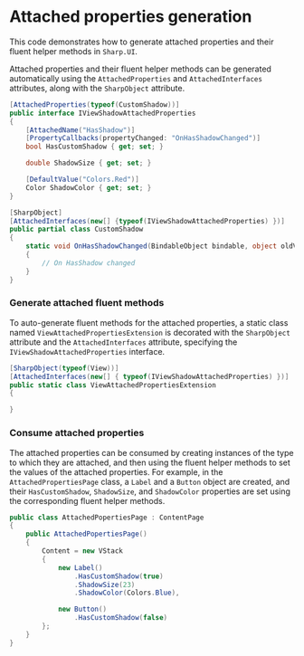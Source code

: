 # Attached properties generation

This code demonstrates how to generate attached properties and their fluent helper methods in `Sharp.UI`.

Attached properties and their fluent helper methods can be generated automatically using the `AttachedProperties` and `AttachedInterfaces` attributes, along with the `SharpObject` attribute.

```cs
[AttachedProperties(typeof(CustomShadow))]
public interface IViewShadowAttachedProperties
{
    [AttachedName("HasShadow")]
    [PropertyCallbacks(propertyChanged: "OnHasShadowChanged")]
    bool HasCustomShadow { get; set; }

    double ShadowSize { get; set; }

    [DefaultValue("Colors.Red")]
    Color ShadowColor { get; set; }
}

[SharpObject]
[AttachedInterfaces(new[] {typeof(IViewShadowAttachedProperties) })]
public partial class CustomShadow
{
    static void OnHasShadowChanged(BindableObject bindable, object oldValue, object newValue)
    {
        // On HasShadow changed
    }
}
```

### Generate attached fluent methods

To auto-generate fluent methods for the attached properties, a static class named `ViewAttachedPropertiesExtension` is decorated with the `SharpObject` attribute and the `AttachedInterfaces` attribute, specifying the `IViewShadowAttachedProperties` interface.

```cs
[SharpObject(typeof(View))]
[AttachedInterfaces(new[] { typeof(IViewShadowAttachedProperties) })]
public static class ViewAttachedPropertiesExtension
{

}
```

### Consume attached properties

The attached properties can be consumed by creating instances of the type to which they are attached, and then using the fluent helper methods to set the values of the attached properties. For example, in the `AttachedPropertiesPage` class, a `Label` and a `Button` object are created, and their `HasCustomShadow`, `ShadowSize`, and `ShadowColor` properties are set using the corresponding fluent helper methods.

```cs
public class AttachedPopertiesPage : ContentPage
{
    public AttachedPopertiesPage()
    {
        Content = new VStack
        {
            new Label()
                .HasCustomShadow(true)
                .ShadowSize(23)
                .ShadowColor(Colors.Blue),

            new Button()
                .HasCustomShadow(false)
        };
    }
}
```
